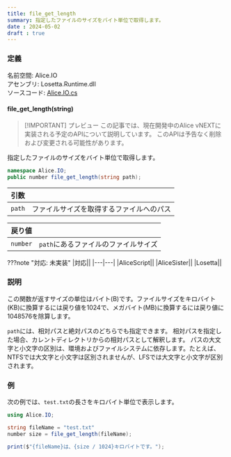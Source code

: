```yaml
---
title: file_get_length
summary: 指定したファイルのサイズをバイト単位で取得します。
date : 2024-05-02
draft : true
---
```


### 定義
名前空間: Alice.IO<br/>
アセンブリ: Losetta.Runtime.dll<br/>
ソースコード: [Alice.IO.cs](https://github.com/WSOFT-Project/Losetta/blob/master/Losetta.Runtime/Alice.IO.cs)

#### file_get_length(string)

> [!IMPORTANT] プレビュー
> この記事では、現在開発中のAlice vNEXTに実装される予定のAPIについて説明しています。
> このAPIは予告なく削除および変更される可能性があります。

指定したファイルのサイズをバイト単位で取得します。

```cs title="AliceScript"
namespace Alice.IO;
public number file_get_length(string path);
```

|引数| |
|-|-|
|`path`|ファイルサイズを取得するファイルへのパス|

|戻り値| |
|-|-|
|`number`|`path`にあるファイルのファイルサイズ|

???note "対応: 未実装"
    |対応||
    |---|---|
    |AliceScript||
    |AliceSister||
    |Losetta||

### 説明

この関数が返すサイズの単位はバイト(B)です。ファイルサイズをキロバイト(KB)に換算するには戻り値を1024で、メガバイト(MB)に換算するには戻り値に1048576を除算します。

`path`には、相対パスと絶対パスのどちらでも指定できます。
相対パスを指定した場合、カレントディレクトリからの相対パスとして解釈します。
パスの大文字と小文字の区別は、環境およびファイルシステムに依存します。たとえば、NTFSでは大文字と小文字は区別されませんが、LFSでは大文字と小文字が区別されます。

### 例
次の例では、`test.txt`の長さをキロバイト単位で表示します。

```cs title="AliceScript"
using Alice.IO;

string fileName = "test.txt"
number size = file_get_length(fileName);

print($"{fileName}は、{size / 1024}キロバイトです。");
```
